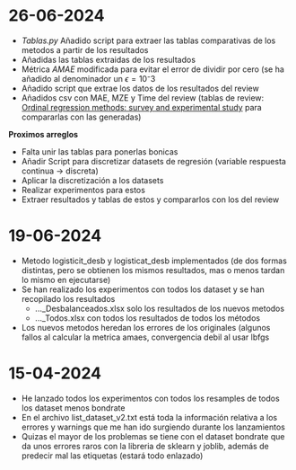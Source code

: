 # 26-06-2024
- *Tablas.py* Añadido script para extraer las tablas comparativas de los metodos a partir de los resultados
- Añadidas las tablas extraidas de los resultados
- Métrica *AMAE* modificada para evitar el error de dividir por cero (se ha añadido al denominador un $\epsilon = 10⁻3$
- Añadido script que extrae los datos de los resultados del review
- Añadidos csv con MAE, MZE y Time del review (tablas de review: [Ordinal regression methods: survey and experimental study](http://dx.doi.org/10.1109/TKDE.2015.2457911) para compararlas con las generadas)

**Proximos arreglos**
- Falta unir las tablas para ponerlas bonicas
- Añadir Script para discretizar datasets de regresión (variable respuesta continua -> discreta)
- Aplicar la discretización a los datasets
- Realizar experimentos para estos
- Extraer resultados y tablas de estos y compararlos con los del review

# 19-06-2024

- Metodo logisticit_desb y logisticat_desb implementados (de dos formas distintas, pero se obtienen los mismos resultados, mas o menos tardan lo mismo en ejecutarse)
- Se han realizado los experimentos con todos los dataset y se han recopilado los resultados
	- ..._Desbalanceados.xlsx solo los resultados de los nuevos metodos
	- ..._Todos.xlsx con todos los resultados  de todos los métodos
- Los nuevos metodos heredan los errores de los originales (algunos fallos al calcular la metrica amaes, convergencia debil al usar lbfgs

# 15-04-2024 

- He lanzado todos los experimentos con todos los resamples de todos los dataset menos bondrate
- En el archivo list_dataset_v2.txt está toda la información relativa a los errores y warnings que me han ido surgiendo durante los lanzamientos
- Quizas el mayor de los problemas se tiene con el dataset bondrate que da unos errores raros con la libreria de sklearn y joblib, además de predecir mal las etiquetas (estará todo enlazado)


